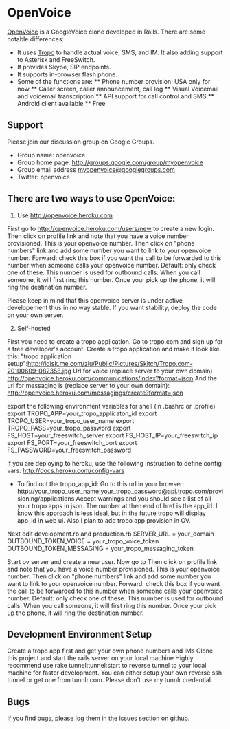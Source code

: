 OpenVoice
====

<a href="http://github.com/openvoice">OpenVoice</a> is a GoogleVoice clone developed in Rails.  There are some notable
differences:

* It uses <a href="http://tropo.com">Tropo</a> to handle actual voice, SMS, and IM.  It also adding support to Asterisk
and FreeSwitch.
* It provides Skype, SIP endpoints.
* It supports in-browser flash phone.
* Some of the functions are:
** Phone number provision: USA only for now
** Caller screen, caller announcement, call log
** Visual Voicemail and voicemail transcription
** API support for call control and SMS
** Android client available
** Free

Support
----
Please join our discussion group on Google Groups.
* Group name: openvoice
* Group home page: http://groups.google.com/group/myopenvoice
* Group email address myopenvoice@googlegroups.com
* Twitter: openvoice

There are two ways to use OpenVoice:
----
1. Use http://openvoice.heroku.com

First go to http://openvoice.heroku.com/users/new to create a new login.
Then click on profile link and note that you have a voice number provisioned.  This is your openvoice number.
Then click on "phone numbers" link and add some number you want to link to your openvoice number.
Forward: check this box if you want the call to be forwarded to this number when someone calls your openvoice number.
Default: only check one of these.  This number is used for outbound calls.  When you call someone, it will first ring
this number.  Once your pick up the phone, it will ring the destination number.

Please keep in mind that this openvoice server is under active developement thus in no way stable.  If you want stability,
deploy the code on your own server.

2. Self-hosted

First you need to create a tropo application.  Go to tropo.com and sign up for a free developer's account.
Create a tropo application and make it look like this:
"tropo application setup":http://idisk.me.com/zlu/Public/Pictures/Skitch/Tropo.com-20100609-082358.jpg
Url for voice (replace server to your own domain)
http://openvoice.heroku.com/communications/index?format=json
And the url for messaging is (replace server to your own domain):
http://openvoice.heroku.com/messagings/create?format=json

export the following environment variables for shell (in .bashrc or .profile)
export TROPO_APP=your_tropo_applicaton_id
export TROPO_USER=your_tropo_user_name
export TROPO_PASS=your_tropo_password
export FS_HOST=your_freeswitch_server
export FS_HOST_IP=your_freeswitch_ip
export FS_PORT=your_freeswitch_port
export FS_PASSWORD=your_freeswitch_password


if you are deploying to heroku, use the following instruction to define config vars:
http://docs.heroku.com/config-vars

* To find out the tropo_app_id:
Go to this url in your browser:
http://your_tropo_user_name:your_tropo_password@api.tropo.com/provisioning/applications
Accept warnings and you should see a list of all your tropo apps in json.
The number at then end of href is the app_id.  I know this approach is less ideal, but in the future tropo will
display app_id in web ui.  Also I plan to add tropo app provision in OV.

Next edit development.rb and production.rb
SERVER_URL = your_domain
OUTBOUND_TOKEN_VOICE = your_tropo_voice_token
OUTBOUND_TOKEN_MESSAGING = your_tropo_messaging_token

Start ov server and create a new user.  Now go to
Then click on profile link and note that you have a voice number provisioned.  This is your openvoice number.
Then click on "phone numbers" link and add some number you want to link to your openvoice number.
Forward: check this box if you want the call to be forwarded to this number when someone calls your openvoice number.
Default: only check one of these.  This number is used for outbound calls.  When you call someone, it will first ring
this number.  Once your pick up the phone, it will ring the destination number.

Development Environment Setup
----

Create a tropo app first and get your own phone numbers and IMs
Clone this project and start the rails server on your local machine
Highly recommend use rake tunnel:tunnel:start to reverse tunnel to your local machine for faster development.
You can either setup your own reverse ssh tunnel or get one from tunnlr.com.
Please don't use my tunnlr credential.

Bugs
----
If you find bugs, please log them in the issues section on github.

